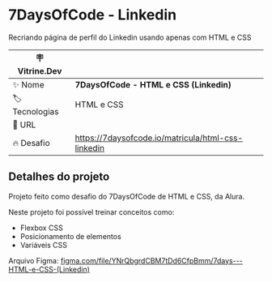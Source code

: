 # 7DaysOfCode - Linkedin

Recriando página de perfil do Linkedin usando apenas com HTML e CSS

| :placard: Vitrine.Dev |     |
| -------------  | --- |
| :sparkles: Nome        | **7DaysOfCode - HTML e CSS (Linkedin)**
| :label: Tecnologias | HTML e CSS
| :rocket: URL         | 
| :fire: Desafio     | https://7daysofcode.io/matricula/html-css-linkedin

<!-- Inserir imagem com a #vitrinedev ao final do link -->

## Detalhes do projeto

Projeto feito como desafio do 7DaysOfCode de HTML e CSS, da Alura.

Neste projeto foi possível treinar conceitos como:

- Flexbox CSS
- Posicionamento de elementos
- Variáveis CSS

Arquivo Figma: [figma.com/file/YNrQbgrdCBM7tDd6CfpBmm/7days---HTML-e-CSS-(Linkedin)](https://www.figma.com/file/YNrQbgrdCBM7tDd6CfpBmm/7days---HTML-e-CSS-(Linkedin))

